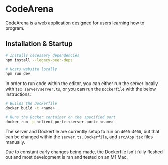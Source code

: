 # CodeArena
CodeArena is a web application designed for users learning how to program.

## Installation & Startup
```bash
# Installs necessary dependencies
npm install --legacy-peer-deps

# Hosts website locally
npm run dev
```

In order to run code within the editor, you can either run the server locally with `tsx server/server.ts`, or you can run the `Dockerfile` with the below instructions:
```bash
# Builds the Dockerfile
docker build -t <name> .

# Runs the Docker container on the specified port
docker run -p <client-port>:<server-port> <name>
```

The server and Dockerfile are currently setup to run on `4000:4000`, but that can be changed within the `server.ts`, `Dockerfile`, and `src/App.tsx` files manually.

Due to constant early changes being made, the Dockerfile isn't fully fleshed out and most development is ran and tested on an M1 Mac. 